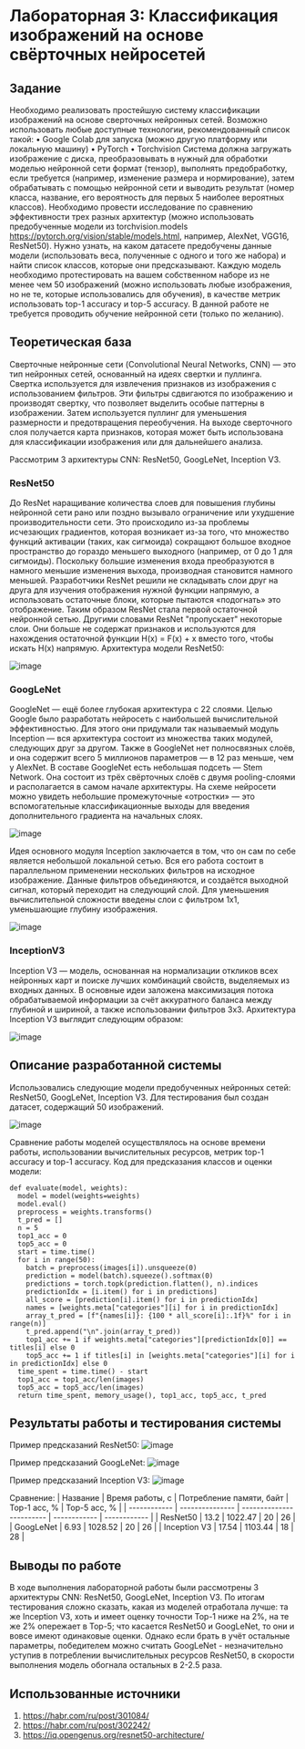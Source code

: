 # Лабораторная 3: Классификация изображений на основе свёрточных нейросетей

## Задание

Необходимо реализовать простейшую систему классификации изображений на основе сверточных нейронных сетей. Возможно использовать любые доступные технологии, рекомендованный список такой:
• Google Colab для запуска (можно другую платформу или локальную
машину)
• PyTorch
• Torchvision
Система должна загружать изображение с диска, преобразовывать в нужный для обработки моделью нейронной сети формат (тензор), выполнять предобработку, если требуется (например, изменение размера и нормирование), затем обрабатывать с помощью нейронной сети и выводить результат (номер класса, название, его вероятность для первых 5 наиболее вероятных классов). Необходимо провести исследование по сравнению эффективности трех разных архитектур (можно использовать предобученные модели из
torchvision.models https://pytorch.org/vision/stable/models.html, например, AlexNet, VGG16, ResNet50). Нужно узнать, на каком датасете предобучены данные модели (использовать веса, полученные с одного и того же набора) и найти список классов, которые они предсказывают.
Каждую модель необходимо протестировать на вашем собственном наборе из не менее чем 50 изображений (можно использовать любые изображения, но не те, которые использовались для обучения), в качестве метрик использовать top-1 accuracy и top-5 accuracy. В данной работе не требуется проводить обучение нейронной сети (только
по желанию).

## Теоретическая база

Сверточные нейронные сети (Convolutional Neural Networks, CNN) — это тип нейронных сетей, основанный на идеях свертки и пуллинга. 
Свертка используется для извлечения признаков из изображения с использованием фильтров. Эти фильтры сдвигаются по изображению и производят свертку, что позволяет выделить особые паттерны в изображении. Затем используется пуллинг для уменьшения размерности и предотвращения переобучения. На выходе сверточного слоя получается карта признаков, которая может быть использована для классификации изображения или для дальнейшего анализа. 

Рассмотрим 3 архитектуры CNN: ResNet50, GoogLeNet, Inception V3.

### ResNet50

До ResNet наращивание количества слоев для повышения глубины нейронной сети рано или поздно вызывало ограничение или ухудшение производительности сети. Это происходило из-за проблемы исчезающих градиентов, которая возникает из-за того, что множество функций активации (таких, как сигмоида) сокращают большое входное пространство до гораздо меньшего выходного (например, от 0 до 1 для сигмоиды). Поскольку большие изменения входа преобразуются в намного меньшие изменения выхода, производная становится намного меньшей. Разработчики ResNet решили не складывать слои друг на друга для изучения отображения нужной функции напрямую, а использовать остаточные блоки, которые пытаются «подогнать» это отображение. Таким образом ResNet стала первой остаточной нейронной сетью. Другими словами ResNet "пропускает" некоторые слои. Они больше не содержат признаков и используются для нахождения остаточной функции H(x) = F(x) + x вместо того, чтобы искать H(x) напрямую.
Архитектура модели ResNet50:

![image](https://user-images.githubusercontent.com/91891296/215051986-58055fad-f61c-400d-888e-a279a3b5fa25.png)

### GoogLeNet

GoogleNet — ещё более глубокая архитектура с 22 слоями. Целью Google было разработать нейросеть с наибольшей вычислительной эффективностью. Для этого они придумали так называемый модуль Inception — вся архитектура состоит из множества таких модулей, следующих друг за другом.
Также в GoogleNet нет полносвязных слоёв, и она содержит всего 5 миллионов параметров — в 12 раз меньше, чем у AlexNet.
В составе GoogleNet есть небольшая подсеть — Stem Network. Она состоит из трёх свёрточных слоёв с двумя pooling-слоями и располагается в самом начале архитектуры.
На схеме нейросети можно увидеть небольшие промежуточные «отростки» — это вспомогательные классификационные выходы для введения дополнительного градиента на начальных слоях.

![image](https://user-images.githubusercontent.com/91891296/215068675-ecbed87d-5413-4d50-96be-670deb6a3bf6.png)

Идея основного модуля Inception заключается в том, что он сам по себе является небольшой локальной сетью. Вся его работа состоит в параллельном применении нескольких фильтров на исходное изображение. Данные фильтров объединяются, и создаётся выходной сигнал, который переходит на следующий слой.
Для уменьшения вычислительной сложности введены слои с фильтром 1х1, уменьшающие глубину изображения.

![image](https://user-images.githubusercontent.com/91891296/215069966-0ccacbeb-53cd-4f0c-b4cd-98745601fead.png)

### InceptionV3

Inception V3 — модель, основанная на нормализации откликов всех нейронных карт и поиске лучших комбинаций свойств, выделяемых из входных данных. В основные идеи заложена максимизация потока обрабатываемой информации за счёт аккуратного баланса между глубиной и шириной, а также использовании фильтров 3х3.
Архитектура Inception V3 выглядит следующим образом: 

![image](https://user-images.githubusercontent.com/91891296/215073713-54618d96-f2bb-4f03-85e9-f52b1a65d290.png)

## Описание разработанной системы

Использовались следующие модели предобученных нейронных сетей: ResNet50, GoogLeNet, Inception V3. Для тестирования был создан датасет, содержащий 50 изображений. 

![image](https://user-images.githubusercontent.com/91891296/215075481-91ed0c76-31f2-48c8-a8a4-ada00ef11589.png)

Сравнение работы моделей осуществлялось на основе времени работы, использовании вычислительных ресурсов, метрик top-1 accuracy и top-1 accuracy. 
Код для предсказания классов и оценки модели: 
```
def evaluate(model, weights):
  model = model(weights=weights)
  model.eval()
  preprocess = weights.transforms()
  t_pred = []
  n = 5
  top1_acc = 0
  top5_acc = 0
  start = time.time()
  for i in range(50):
    batch = preprocess(images[i]).unsqueeze(0)
    prediction = model(batch).squeeze().softmax(0)
    predictions = torch.topk(prediction.flatten(), n).indices
    predictionIdx = [i.item() for i in predictions]
    all_score = [prediction[i].item() for i in predictionIdx]
    names = [weights.meta["categories"][i] for i in predictionIdx]
    array_t_pred = [f"{names[i]}: {100 * all_score[i]:.1f}%" for i in range(n)]
    t_pred.append("\n".join(array_t_pred))
    top1_acc += 1 if weights.meta["categories"][predictionIdx[0]] == titles[i] else 0
    top5_acc += 1 if titles[i] in [weights.meta["categories"][i] for i in predictionIdx] else 0
  time_spent = time.time() - start
  top1_acc = top1_acc/len(images)
  top5_acc = top5_acc/len(images)
  return time_spent, memory_usage(), top1_acc, top5_acc, t_pred
```

## Результаты работы и тестирования системы

Пример предсказаний ResNet50:
![image](https://user-images.githubusercontent.com/91891296/215075851-9edcba18-4ddc-4418-abe5-928e05d9a20f.png)

Пример предсказаний GoogLeNet:
![image](https://user-images.githubusercontent.com/91891296/215075942-c9c4ea57-b96c-4d47-8c2b-200d6fdd115a.png)

Пример предсказаний Inception V3: 
![image](https://user-images.githubusercontent.com/91891296/215075999-54d48240-0d67-4ad6-b55e-359c1cdaec59.png)

Сравнение:
| Название     | Время работы, с | Потребление памяти, байт | Top-1 acc, % | Top-5 acc, % |
| ------------ | --------------- | ------------------------ | ------------ | ------------ |
| ResNet50     | 13.2            | 1022.47                  | 20           | 26           |
| GoogLeNet    | 6.93            | 1028.52                  | 20           | 26           |
| Inception V3 | 17.54           | 1103.44                  | 18           | 28           |

## Выводы по работе

В ходе выполнения лабораторной работы были рассмотрены 3 архитектуры CNN: ResNet50, GoogLeNet, Inception V3. По итогам тестирования сложно сказать, какая из моделей отработала лучше: та же Inception V3, хоть и имеет оценку точности Top-1 ниже на 2%, на те же 2% опережает в Top-5; что касается ResNet50 и GoogLeNet, то они и вовсе имеют одинаковые оценки. Однако если брать в учёт остальные параметры, победителем можно считать GoogLeNet - незначительно уступив в потреблении вычислительных ресурсов ResNet50, в скорости выполнения модель обогнала остальных в 2-2.5 раза.

## Использованные источники

1. https://habr.com/ru/post/301084/
2. https://habr.com/ru/post/302242/
3. https://iq.opengenus.org/resnet50-architecture/
